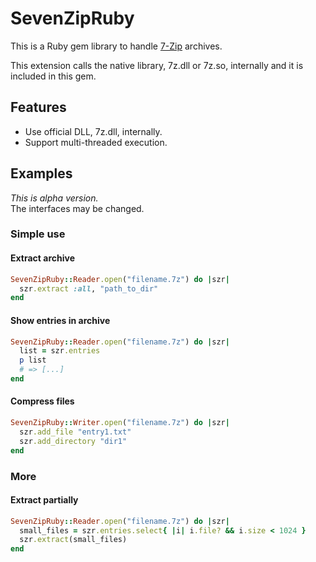 # SevenZipRuby

This is a Ruby gem library to handle [7-Zip](http://www.7-zip.org) archives.

This extension calls the native library, 7z.dll or 7z.so, internally and it is included in this gem.

## Features
* Use official DLL, 7z.dll, internally.
* Support multi-threaded execution.  

## Examples

*This is alpha version.*  
The interfaces may be changed.

### Simple use

#### Extract archive
```ruby
SevenZipRuby::Reader.open("filename.7z") do |szr|
  szr.extract :all, "path_to_dir"
end
```

#### Show entries in archive
```ruby
SevenZipRuby::Reader.open("filename.7z") do |szr|
  list = szr.entries
  p list
  # => [...]
end
```

#### Compress files
```ruby
SevenZipRuby::Writer.open("filename.7z") do |szr|
  szr.add_file "entry1.txt"
  szr.add_directory "dir1"
end
```

### More

#### Extract partially

```ruby
SevenZipRuby::Reader.open("filename.7z") do |szr|
  small_files = szr.entries.select{ |i| i.file? && i.size < 1024 }
  szr.extract(small_files)
end
```
